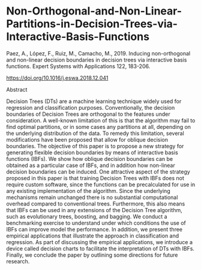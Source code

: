 # Non-Orthogonal-and-Non-Linear-Partitions-in-Decision-Trees-via-Interactive-Basis-Functions

Paez, A., López, F., Ruiz, M., Camacho, M., 2019. Inducing non-orthogonal and non-linear decision boundaries in decision trees via interactive basis functions. Expert Systems with Applications 122, 183-206.

https://doi.org/10.1016/j.eswa.2018.12.041

Abstract

Decision Trees (DTs) are a machine learning technique widely used for regression and classification purposes. Conventionally, the decision boundaries of Decision Trees are orthogonal to the features under consideration. A well-known limitation of this is that the algorithm may fail to find optimal partitions, or in some cases any partitions at all, depending on the underlying distribution of the data. To remedy this limitation, several modifications have been proposed that allow for oblique decision boundaries. The objective of this paper is to propose a new strategy for generating flexible decision boundaries by means of interactive basis functions (IBFs). We show how oblique decision boundaries can be obtained as a particular case of IBFs, and in addition how non-linear decision boundaries can be induced. One attractive aspect of the strategy proposed in this paper is that training Decision Trees with IBFs does not require custom software, since the functions can be precalculated for use in any existing implementation of the algorithm. Since the underlying mechanisms remain unchanged there is no substantial computational overhead compared to conventional trees. Furthermore, this also means that IBFs can be used in any extensions of the Decision Tree algorithm, such as evolutionary trees, boosting, and bagging. We conduct a benchmarking exercise to understand under which conditions the use of IBFs can improve model the performance. In addition, we present three empirical applications that illustrate the approach in classification and regression. As part of discussing the empirical applications, we introduce a device called decision charts to facilitate the interpretation of DTs with IBFs. Finally, we conclude the paper by outlining some directions for future research.
